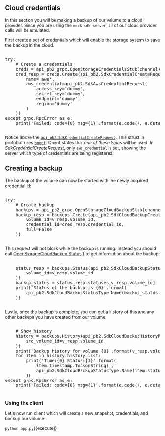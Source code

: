 ## Cloud credentials
In this section you will be making a backup of our volume to a cloud provider.
Since you are using the `mock-sdk-server`, all of our cloud provider calls
will be emulated.

First create a set of credentials which will enable the storage system to
save the backup in the cloud.

<pre class="file" data-filename="app.py">

try:
    # Create a credentials
    creds = api_pb2_grpc.OpenStorageCredentialsStub(channel)
    cred_resp = creds.Create(api_pb2.SdkCredentialCreateRequest(
        name='aws',
        aws_credential=api_pb2.SdkAwsCredentialRequest(
            access_key='dummy',
            secret_key='dummy',
            endpoint='dummy',
            region='dummy'
        )
    ))
except grpc.RpcError as e:
    print('Failed: code={0} msg={1}'.format(e.code(), e.details()))

</pre>

Notice above the [`api_pb2.SdkCredentialCreateRequest`](https://libopenstorage.github.io/w/generated-api.html#sdkcredentialcreaterequest).
This struct in protobuf uses [`oneof`](https://developers.google.com/protocol-buffers/docs/proto3#oneof).
Oneof states that _one of these types_ will be used. In _SdkCredentialCreateRequest_,
only `aws_credential` is set, showing the server which type of credentials
are being registered.

## Creating a backup
The backup of the volume can now be started with the newly acquired credential id:

<pre class="file" data-filename="app.py">

try:
    # Create backup
    backups = api_pb2_grpc.OpenStorageCloudBackupStub(channel)
    backup_resp = backups.Create(api_pb2.SdkCloudBackupCreateRequest(
        volume_id=v_resp.volume_id,
        credential_id=cred_resp.credential_id,
        full=False
    ))

</pre>

This request will not block while the backup is running. Instead you should
call [OpenStorageCloudBackup.Status()](https://libopenstorage.github.io/w/generated-api.html#methodstatus)
to get information about the backup:

<pre class="file" data-filename="app.py">

    status_resp = backups.Status(api_pb2.SdkCloudBackupStatusRequest(
        volume_id=v_resp.volume_id
    ))
    backup_status = status_resp.statuses[v_resp.volume_id]
    print('Status of the backup is {0}'.format(
        api_pb2.SdkCloudBackupStatusType.Name(backup_status.status)
    ))

</pre>

Lastly, once the backup is complete, you can get a history of this and any
other backups you have created from our volume:

<pre class="file" data-filename="app.py">

    # Show history
    history = backups.History(api_pb2.SdkCloudBackupHistoryRequest(
        src_volume_id=v_resp.volume_id
    ))
    print('Backup history for volume {0}'.format(v_resp.volume_id))
    for item in history.history_list:
        print('Time:{0} Status:{1}'.format(
            item.timestamp.ToJsonString(),
            api_pb2.SdkCloudBackupStatusType.Name(item.status)
        ))
except grpc.RpcError as e:
    print('Failed: code={0} msg={1}'.format(e.code(), e.details()))

</pre>

### Using the client
Let's now run client which will create a new snapshot, credentials, and
backup our volume:

`python app.py`{{execute}}
